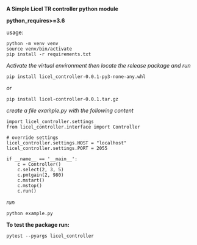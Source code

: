 **A Simple Licel TR controller python module**

**python_requires>=3.6**

usage:  


`python -m venv venv`  
`source venv/bin/activate`  
`pip install -r requirements.txt`  

*Activate the virtual environment then locate the
release package and run*

`pip install licel_controller-0.0.1-py3-none-any.whl`

*or*

`pip install licel-controller-0.0.1.tar.gz`

*create a file exaḿple.py with the following content*

```
import licel_controller.settings
from licel_controller.interface import Controller

# override settings
licel_controller.settings.HOST = "localhost"
licel_controller.settings.PORT = 2055

if __name__ == '__main__':
    c = Controller()
    c.select(2, 3, 5)
    c.pmtgain(2, 980)
    c.mstart()
    c.mstop()
    c.run()
```

*run*

`python example.py`


**To test the package run:**

`pytest --pyargs licel_controller`

